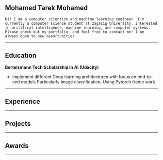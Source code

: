 ## Mohamed Tarek Mohamed
```Hi! I am a computer scientist and machine learning engineer. I'm currently a computer science student at zagazig University, interested in aritifical intelligence, machine learning, and computer systems. Please check out my portfolio, and feel free to contact me! I am always open to new opportunities. ```

___

## Education
__Bertelsmann Tech Scholarship in AI (Udacity)__                                                                  
- Implement different Deep learning architectures with focus on end-to-end models Particularly image classification, Using Pytorch frame work.

***

## Experience


***

## Projects

****

## Awards


****
